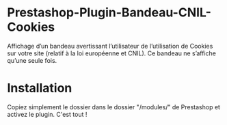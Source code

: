 # Prestashop-Plugin-Bandeau-CNIL-Cookies
Affichage d’un bandeau avertissant l’utilisateur de l’utilisation de Cookies sur votre site (relatif à la loi européenne et CNIL). Ce bandeau ne s’affiche qu’une seule fois.

# Installation

Copiez simplement le dossier dans le dossier "/modules/" de Prestashop et activez le plugin. C'est tout !
